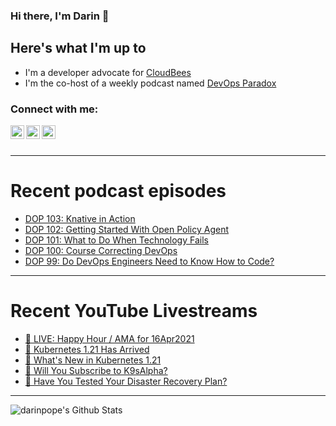 ### Hi there, I'm Darin 👋

## Here's what I'm up to
- I'm a developer advocate for [CloudBees][cloudbees-website]
- I'm the co-host of a weekly podcast named [DevOps Paradox][dop-website]

### Connect with me:

[<img align="left" alt="darinpope | Twitter" width="22px" src="https://cdn.jsdelivr.net/npm/simple-icons@v3/icons/twitter.svg" />][twitter]
[<img align="left" alt="darinpope | LinkedIn" width="22px" src="https://cdn.jsdelivr.net/npm/simple-icons@v3/icons/linkedin.svg" />][linkedin]
[<img align="left" alt="darinpope | Instagram" width="22px" src="https://cdn.jsdelivr.net/npm/simple-icons@v3/icons/instagram.svg" />][instagram]

<br />
<br />

---

# Recent podcast episodes
<!-- BLOG-POST-LIST:START -->
- [DOP 103: Knative in Action](https://www.devopsparadox.com/episodes/knative-in-action-103/)
- [DOP 102: Getting Started With Open Policy Agent](https://www.devopsparadox.com/episodes/getting-started-with-open-policy-agent-102/)
- [DOP 101: What to Do When Technology Fails](https://www.devopsparadox.com/episodes/what-to-do-when-technology-fails-101/)
- [DOP 100: Course Correcting DevOps](https://www.devopsparadox.com/episodes/course-correcting-devops-100/)
- [DOP 99: Do DevOps Engineers Need to Know How to Code?](https://www.devopsparadox.com/episodes/do-devops-engineers-need-to-know-how-to-code-99/)
<!-- BLOG-POST-LIST:END -->

---

# Recent YouTube Livestreams
<!-- YOUTUBE:START -->
- [🔴 LIVE: Happy Hour / AMA for 16Apr2021](https://www.youtube.com/watch?v=CfvrdLcelac)
- [🔴 Kubernetes 1.21 Has Arrived](https://www.youtube.com/watch?v=EpWgBEONly0)
- [🔴 What's New in Kubernetes 1.21](https://www.youtube.com/watch?v=N9cje1a70QE)
- [🔴 Will You Subscribe to K9sAlpha?](https://www.youtube.com/watch?v=QR69_o9RZeI)
- [🔴 Have You Tested Your Disaster Recovery Plan?](https://www.youtube.com/watch?v=CHcaV6YRO5Y)
<!-- YOUTUBE:END -->

---

<img align="left" alt="darinpope's Github Stats" src="https://github-readme-stats.codestackr.vercel.app/api?username=darinpope&show_icons=true&hide_border=true" />


[website]: https://www.darinpope.com/
[twitter]: https://twitter.com/darinpope
[youtube]: https://youtube.com/darinpope
[instagram]: https://instagram.com/darinpope
[linkedin]: https://linkedin.com/in/darinpope
[cloudbees-website]: https://www.cloudbees.com/
[dop-website]: https://www.devopsparadox.com/

<!--
**darinpope/darinpope** is a ✨ _special_ ✨ repository because its `README.md` (this file) appears on your GitHub profile.

Here are some ideas to get you started:

- 🔭 I’m currently working on ...
- 🌱 I’m currently learning ...
- 👯 I’m looking to collaborate on ...
- 🤔 I’m looking for help with ...
- 💬 Ask me about ...
- 📫 How to reach me: ...
- 😄 Pronouns: ...
- ⚡ Fun fact: ...
-->
